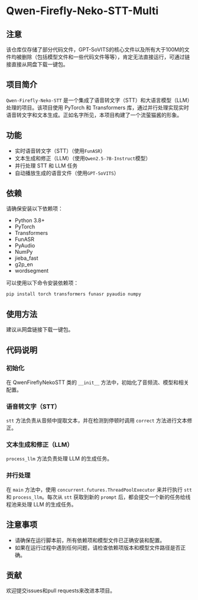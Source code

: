 # Qwen-Firefly-Neko-STT-Multi

## 注意

该仓库仅存储了部分代码文件，GPT-SoVITS的核心文件以及所有大于100M的文件均被删除（包括模型文件和一些代码文件等等），肯定无法直接运行，可通过链接直接从网盘下载一键包。


## 项目简介

`Qwen-Firefly-Neko-STT` 是一个集成了语音转文字（STT）和大语言模型（LLM）处理的项目。该项目使用 PyTorch 和 Transformers 库，通过并行处理实现实时语音转文字和文本生成。正如名字所见，本项目构建了一个流萤猫酱的形象。

## 功能

- 实时语音转文字（STT）（使用`FunASR`）
- 文本生成和修正（LLM）（使用`Qwen2.5-7B-Instruct`模型）
- 并行处理 STT 和 LLM 任务
- 自动播放生成的语音文件（使用`GPT-SoVITS`）

## 依赖

请确保安装以下依赖项：

- Python 3.8+
- PyTorch
- Transformers
- FunASR
- PyAudio
- NumPy
- jieba_fast
- g2p_en
- wordsegment

可以使用以下命令安装依赖项：

```bash
pip install torch transformers funasr pyaudio numpy
```

## 使用方法

建议从网盘链接下载一键包。

## 代码说明
### 初始化
在 QwenFireflyNekoSTT 类的 `__init__` 方法中，初始化了音频流、模型和相关配置。

### 语音转文字（STT）
`stt` 方法负责从音频中提取文本，并在检测到停顿时调用 `correct` 方法进行文本修正。

### 文本生成和修正（LLM）
`process_llm` 方法负责处理 LLM 的生成任务。

### 并行处理
在 `main` 方法中，使用 `concurrent.futures.ThreadPoolExecutor` 来并行执行 `stt` 和 `process_llm`。每次从 `stt` 获取到新的 `prompt` 后，都会提交一个新的任务给线程池来处理 LLM 的生成任务。

## 注意事项
- 请确保在运行脚本前，所有依赖项和模型文件已正确安装和配置。
- 如果在运行过程中遇到任何问题，请检查依赖项版本和模型文件路径是否正确。
## 贡献
欢迎提交issues和pull requests来改进本项目。